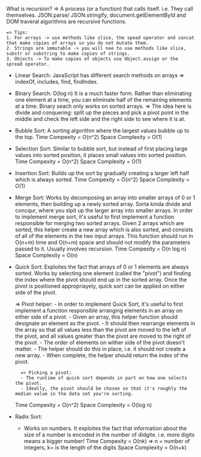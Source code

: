 What is recursion?
    => A process (or a function) that calls itself. i.e. They call themselves.
    JSON.parse/ JSON.stringify, document.getElementById and DOM traveral algorithms are recursive functions.
    
    => Tips:
    1. For arrays -> use methods like slice, the spead operator and concat that make copies of arrays so you do not mutate them.
    2. Strings are immutable -> you will nee to use methods like slice, substr or substring to make copies of strings.
    3. Objects -> To make copies of objects use Object.assign or the spread operator.


- Linear Search:
    JavaScript has different search methods on arrays => indexOf, includes, find, findIndex. 

- Binary Search: O(log n)
    It is a much faster form. Rather than eliminating one element at a time, you can eliminate half of the remaining elements at a time.
    Binary seach only works on sorted arrays.
    => The idea here is divide and conquering: split up the pieces and pick a pivot point in the middle and check the left side and the right side to see where it is at. 

- Bubble Sort:
    A sorting algorithm where the largest values bubble up to the top.
    Time Compexity = O(n^2)
    Space Complexity = O(1)

- Selection Sort:
    Similar to bubble sort, but instead of first placing large values into sorted position, it places small values into sorted position.
    Time Compexity = O(n^2)
    Space Complexity = O(1)

- Insertion Sort:
    Builds up the sort by gradually creating a larger left half which is always sorted. 
    Time Compexity = O(n^2)
    Space Complexity = O(1)

- Merge Sort:
    Works by decomposing an array into smaller arrays of 0 or 1 elements, then building up a newly sorted array. Sorta kinda divide and concqur, where you slpit up the larger array into smaller arrays. In order to implement merge sort, it's useful to first implement a function responsible for merging two sorted arrays. Given 2 arrays which are sorted, this helper create a new array which is also sorted, and consists of all of the elements in the two input arrays. This function should run in O(n+m) time and O(n+m) space and should not modify the parameters passed to it. Usually involves recursion.
    Time Compexity = O(n log n)
    Space Complexity = O(n)

- Quick Sort:
    Exploites the fact that arrays of 0 or 1 elements are always sorted. Works by selecting one element (called the "pivot") and finding the index where the pivot should end up in the sorted array. Once the pivot is positioned appropriayely, quick sort can be applied on either side of the pivot. 

    => Pivot helper:
        - In order to implement Quick Sort, it's useful to first implement a function responsible arranging elements in an array on either side of a pivot.
        - Given an array, this helper function should designate an element as the pivot.
        - It should then rearrange elements in the array so that all values less than the pivot are moved to the left of the pivot, and all values greater than the pivot are moved to the right of the pivot.
        - The order of elements on wither side of the pivot doesn't matter.
        - The helper should do this in place, i.e. it should not create a new array.
        - When complete, the helper should return the index of the pivot.
        
        => Picking a pivot:
        - The runtime of quick sort depends in part on how one selects the pivot.
        - Ideally, the pivot should be chosen so that it's roughly the median value in the data set you're sorting.
    
    Time Compexity = O(n^2)
    Space Complexity = O(log n)

- Radix Sort:
    - Works on numbers. It exploites the fact that information about the size of a number is encoded in the number of didgite. i.e. more digits means a bigger number!
    Time Compexity = O(nk) => n = number of integers, k= is the length of the digits
    Space Complexity = O(n+k)
